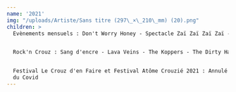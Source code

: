 ```yaml
---
name: '2021'
img: "/uploads/Artiste/Sans titre (297\_×\_210\_mm) (20).png"
children: >
  Evènements mensuels : Don't Worry Honey - Spectacle Zaï Zaï Zaï Zaï -


  Rock'n Crouz : Sang d'encre - Lava Veins - The Koppers - The Dirty Hats


  Festival Le Crouz d'en Faire et Festival Atôme Crouzié 2021 : Annulé à cause
  du Covid
---
```


